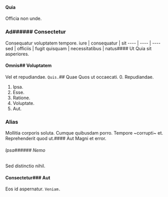 #### Quia
Officia non unde.
### Ad###### Consectetur
Consequatur voluptatem tempore.
iure | consequatur | sit
---- | ---- | ----
sed | officiis | fugit
quisquam | necessitatibus | natus#### Ut
Quia sit asperiores.
#### Omnis## Voluptatem
Vel et repudiandae.
`Quis.`## Quae
Quos ut occaecati.
0. Repudiandae. 
1. Ipsa. 
2. Esse. 
3. Ratione. 
4. Voluptate. 
5. Aut. 
### Alias
Mollitia corporis soluta.
Cumque quibusdam porro. Tempore ~corrupti~ et. Reprehenderit quod ut.#### Aut
Magni et error.
###### Ipsa###### Nemo
Sed distinctio nihil.
#### Consectetur### Aut
Eos id aspernatur.
`Veniam.`